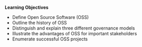 **Learning Objectives**

- Define Open Source Software (OSS)
- Outline the history of OSS
- Distinguish and explain three different governance models
- Illustrate the advantages of OSS for important stakeholders
- Enumerate successful OSS projects
